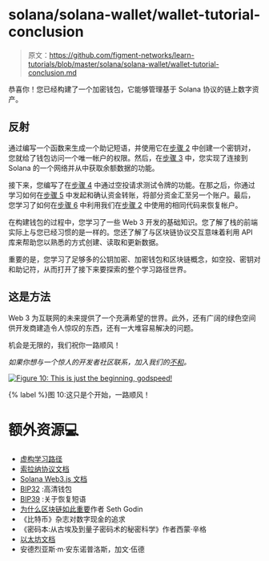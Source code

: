 # solana/solana-wallet/wallet-tutorial-conclusion

> 原文：<https://github.com/figment-networks/learn-tutorials/blob/master/solana/solana-wallet/wallet-tutorial-conclusion.md>

恭喜你！您已经构建了一个加密钱包，它能够管理基于 Solana 协议的链上数字资产。

## 反射

通过编写一个函数来生成一个助记短语，并使用它在[步骤 2](https://learn.figment.io/tutorials/solana-wallet-step-2) 中创建一个密钥对，您就给了钱包访问一个唯一帐户的权限。然后，在[步骤 3](https://learn.figment.io/tutorials/solana-wallet-step-3) 中，您实现了连接到 Solana 的一个网络并从中获取余额数据的功能。

接下来，您编写了在[步骤 4](https://learn.figment.io/tutorials/solana-wallet-step-4) 中通过空投请求测试令牌的功能。在那之后，你通过学习如何在[步骤 5](https://learn.figment.io/tutorials/solana-wallet-step-5) 中发起和确认资金转账，将部分资金汇至另一个账户。最后，您学习了如何在[步骤 6](https://learn.figment.io/tutorials/solana-wallet-step-6) 中利用我们在[步骤 2](https://learn.figment.io/tutorials/solana-wallet-step-2) 中使用的相同代码来恢复帐户。

在构建钱包的过程中，您学习了一些 Web 3 开发的基础知识。您了解了栈的前端实际上与您已经习惯的是一样的。您还了解了与区块链协议交互意味着利用 API 库来帮助您以熟悉的方式创建、读取和更新数据。

重要的是，您学习了足够多的公钥加密、加密钱包和区块链概念，如空投、密钥对和助记符，从而打开了接下来要探索的整个学习路径世界。

## 这是方法

Web 3 为互联网的未来提供了一个充满希望的世界。此外，还有广阔的绿色空间供开发商建造令人惊叹的东西，还有一大堆容易解决的问题。

机会是无限的，我们祝你一路顺风！

*如果你想与一个惊人的开发者社区联系，加入我们的[不和](https://discord.gg/fszyM7K)。*

[![Figure 10: This is just the beginning, godspeed!](img/2e7a150506c5d92363e7d55883053872.png)](https://raw.githubusercontent.com/figment-networks/learn-tutorials/master/solana/solana-wallet/assets/begin.jpeg)

{% label %}图 10:这只是个开始，一路顺风！

# 额外资源<g-emoji class="g-emoji" alias="computer" fallback-src="https://github.githubassets.cimg/icons/emoji/unicode/1f4bb.png">💻</g-emoji>

*   [虚构学习路径](https://learn.figment.io/)
*   [索拉纳协议文档](https://docs.solana.com/developing/programming-model/overview)
*   [Solana Web3.js 文档](https://solana-labs.github.io/solana-web3.js/v1.x/)
*   [BIP32](https://github.com/bitcoin/bips/blob/master/bip-0032.mediawiki) :高清钱包
*   [BIP39](https://github.com/bitcoin/bips/blob/master/bip-0039.mediawiki) :关于恢复短语
*   [为什么区块链如此重要](https://seths.blog/2021/05/why-the-blockchain-matters/)作者 Seth Godin
*   《比特币》杂志对数字现金的追求
*   《密码本:从古埃及到量子密码术的秘密科学》作者西蒙·辛格
*   [以太坊文档](https://ethereum.org/en/developers/docs/intro-to-ethereum/)
*   安德烈亚斯·m·安东诺普洛斯，加文·伍德